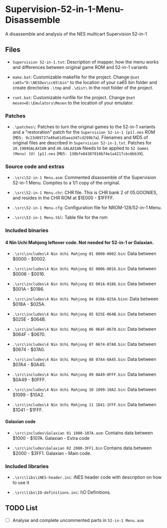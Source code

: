 # Supervision-52-in-1-Menu-Disassemble

A disassemble and analysis of the NES multicart Supervision 52-in-1



## Files

* `Supervision 52-in-1.txt`:
Description of mapper, how the menu works and differences between original game ROM and 52-in-1 variants

* `make.bat`:
Customizable makefile for the project. Change `@set ca65="D:\NESDev\cc65\bin"` to the location of your ca65 bin folder and create directories `.\tmp` and `.\dist\` in the root folder of the project.

* `runt.bat`:
Customizable runfile for the project. Change `@set mesen=D:\Emulators\Mesen` to the location of your emulator.


### Patches
* `.\patches\`:
Patches to turn the original games to the 52-in-1 variants and a "restoration" patch for the `Supervision 52-in-1 [p1].nes` ROM (`MD5: 9c23d89727a49a61d5aea3d7cd299b7a`).
Filenames and MD5 of original files are described in `Supervision 52-in-1.txt`.
Patches for `20.1989GALAXIAN` and `40.GALAXIAN` Needs to be applied to `52 Games (Menu) (U) [p1].nes` (`MD5: 130bfe84387010b74e1a4217cbc6bb39`).


### Source code and extras
* `.\src\52-in-1 Menu.asm`:
Commented disassemble of the Supervision 52-in-1 Menu. Compiles to a 1/1 copy of the original.

* `.\src\52-in-1 Menu.chr`:
CHR file. This is CHR bank 2 of 05.GOONIES, and resides in the CHR ROM at $1E000 - $1FFFF.

* `.\src\52-in-1 Menu.cfg`:
Configuration file for NROM-128/52-in-1 Menu.

* `.\src\52-in-1 Menu.tbl`:
Table file for the rom


### Included binaries

#### 4 Nin Uchi Mahjong leftover code. Not needed for 52-in-1 or Galaxian.
* `.\src\includes\4 Nin Uchi Mahjong 01 0000-0002.bin`:
Data between $0000 - $0002.

* `.\src\includes\4 Nin Uchi Mahjong 02 0006-0016.bin`:
Data between $0006 - $0016.

* `.\src\includes\4 Nin Uchi Mahjong 03 001A-0186.bin`:
Data between $001A - $0186.

* `.\src\includes\4 Nin Uchi Mahjong 04 018A-025A.binn`:
Data between $018A - $025A.

* `.\src\includes\4 Nin Uchi Mahjong 05 025E-064B.bin`:
Data between $025E - $064B.

* `.\src\includes\4 Nin Uchi Mahjong 06 064F-0670.bin`:
Data between $064F - $0670.

* `.\src\includes\4 Nin Uchi Mahjong 07 0674-07A0.bin`:
Data between $0674 - $07A0.

* `.\src\includes\4 Nin Uchi Mahjong 08 07A4-0A45.bin`:
Data between $07A4 - $0A45.

* `.\src\includes\4 Nin Uchi Mahjong 09 0A49-0FFF.bin`:
Data between $0A49 - $0FFF.

* `.\src\includes\4 Nin Uchi Mahjong 10 1099-10A2.bin`:
Data between $1099 - $10A2.

* `.\src\includes\4 Nin Uchi Mahjong 11 1D41-1FFF.bin`:
Data between $1D41 - $1FFF.

#### Galaxian code
* `.\src\includes\Galaxian 01 1000-107A.asm`:
Contains data between $1000 - $107A. Galaxian - Extra code

* `.\src\includes\Galaxian 02 2000-3FF1.bin`
Contains data between $2000 - $3FF1. Galaxian - Main code.



### Included libraries
* `.\src\libs\iNES-header.inc`:
iNES header code with description on how to use it

* `.\src\libs\IO-definitions.inc`:
I\O Definitions.



## TODO List
  - [ ] Analyse and complete uncommented parts in `52-in-1 Menu.asm`

